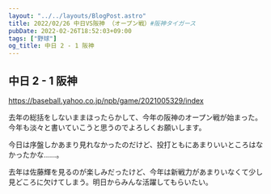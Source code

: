 ```yaml
---
layout: "../../layouts/BlogPost.astro"
title: 2022/02/26 中日VS阪神 （オープン戦）#阪神タイガース
pubDate: 2022-02-26T18:52:03+09:00
tags: ["野球"]
og_title: 中日 2 - 1 阪神
---
```


## 中日 2 - 1 阪神

https://baseball.yahoo.co.jp/npb/game/2021005329/index

去年の総括をしないままほったらかして、今年の阪神のオープン戦が始まった。今年も淡々と書いていこうと思うのでよろしくお願いします。

今日は序盤しかあまり見れなかったのだけど、投打ともにあまりいいところはなかったかな……。

去年は佐藤輝を見るのが楽しみだったけど、今年は新戦力があまりいなくて少し見どころに欠けてしまう。明日からみんな活躍してもらいたい。